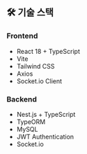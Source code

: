 ## 🛠 기술 스택

### Frontend
- React 18 + TypeScript
- Vite
- Tailwind CSS
- Axios
- Socket.io Client

### Backend
- Nest.js + TypeScript
- TypeORM
- MySQL
- JWT Authentication
- Socket.io
